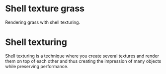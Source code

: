 # Shell texture grass

Rendering grass with shell texturing.

# Shell texturing

Shell texturing is a technique where you create several textures and render them on top of each other and thus creating the impression of many objects while preserving performance.

